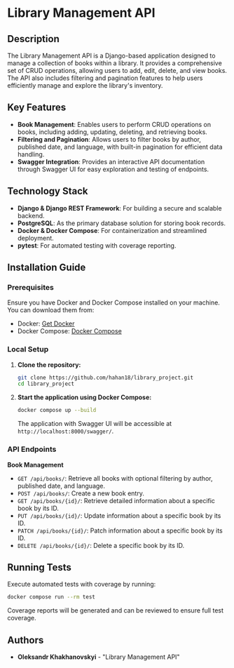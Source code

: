 # Library Management API

## Description

The Library Management API is a Django-based application designed to manage a collection of books within a library. It
provides a comprehensive set of CRUD operations, allowing users to add, edit, delete, and view books. The API also
includes filtering and pagination features to help users efficiently manage and explore the library's inventory.

## Key Features

- **Book Management**: Enables users to perform CRUD operations on books, including adding, updating, deleting, and
  retrieving books.
- **Filtering and Pagination**: Allows users to filter books by author, published date, and language, with built-in
  pagination for efficient data handling.
- **Swagger Integration**: Provides an interactive API documentation through Swagger UI for easy exploration and testing
  of endpoints.

## Technology Stack

- **Django & Django REST Framework**: For building a secure and scalable backend.
- **PostgreSQL**: As the primary database solution for storing book records.
- **Docker & Docker Compose**: For containerization and streamlined deployment.
- **pytest**: For automated testing with coverage reporting.

## Installation Guide

### Prerequisites

Ensure you have Docker and Docker Compose installed on your machine. You can download them from:

- Docker: [Get Docker](https://docs.docker.com/get-docker/)
- Docker Compose: [Docker Compose](https://docs.docker.com/compose/install/)

### Local Setup

1. **Clone the repository:**
   ```bash
   git clone https://github.com/hahan18/library_project.git  
   cd library_project
   ```

2. **Start the application using Docker Compose:**
    ```bash
    docker compose up --build
    ```
   The application with Swagger UI will be accessible at `http://localhost:8000/swagger/`.

### API Endpoints

**Book Management**

- `GET /api/books/`: Retrieve all books with optional filtering by author, published date, and language.
- `POST /api/books/`: Create a new book entry.
- `GET /api/books/{id}/`: Retrieve detailed information about a specific book by its ID.
- `PUT /api/books/{id}/`: Update information about a specific book by its ID.
- `PATCH /api/books/{id}/`: Patch information about a specific book by its ID.
- `DELETE /api/books/{id}/`: Delete a specific book by its ID.

## Running Tests

Execute automated tests with coverage by running:

```bash
docker compose run --rm test
```

Coverage reports will be generated and can be reviewed to ensure full test coverage.

## Authors

- **Oleksandr Khakhanovskyi** - "Library Management API"

